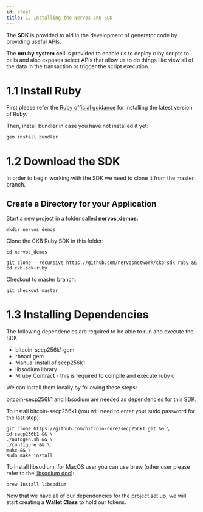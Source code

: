 ```yaml
---
id: step1
title: 1. Installing the Nervos CKB SDK
---
```


The __SDK__ is provided to aid in the development of generator code by providing useful APIs.

The __mruby system cell__ is provided to enable us to deploy ruby scripts to cells and also exposes select APIs that allow us to do things like view all of the data in the transaction or trigger the script execution.


# 1.1 Install Ruby

First please refer the [Ruby official guidance](https://www.ruby-lang.org/en/downloads/) for installing the latest version of Ruby.

Then, install bundler in case you have not installed it yet:

```
gem install bundler
```

# 1.2 Download the SDK

In order to begin working with the SDK we need to clone it from the master branch.

## Create a Directory for your Application
Start a new project in a folder called __nervos_demos__:

`mkdir nervos_demos`

Clone the CKB Ruby SDK in this folder:

`cd nervos_demos`

`git clone --recursive https://github.com/nervosnetwork/ckb-sdk-ruby && cd ckb-sdk-ruby`

Checkout to master branch:

```
git checkout master
```

# 1.3 Installing Dependencies

The following dependencies are required to be able to run and execute the SDK

* bitcoin-secp256k1 gem
* rbnacl gem
* Manual install of secp256k1
* libsodium library
* Mruby Contract - this is required to compile and execute ruby c

We can install them locally by following these steps:

[bitcoin-secp256k1](https://github.com/bitcoin-core/secp256k1) and [libsodium](https://download.libsodium.org/doc/) are needed as dependencies for this SDK.

To install bitcoin-secp256k1 (you will need to enter your sudo password for the last step):
```shell
git clone https://github.com/bitcoin-core/secp256k1.git && \
cd secp256k1 && \
./autogen.sh && \
./configure && \
make && \
sudo make install
```

To install libsodium, for MacOS user you can use brew (other user please refer to the [libsodium doc](https://download.libsodium.org/doc/)):
```shell
brew install libsodium
```


Now that we have all of our dependencies for the project set up, we will start creating a __Wallet Class__ to hold our tokens.
